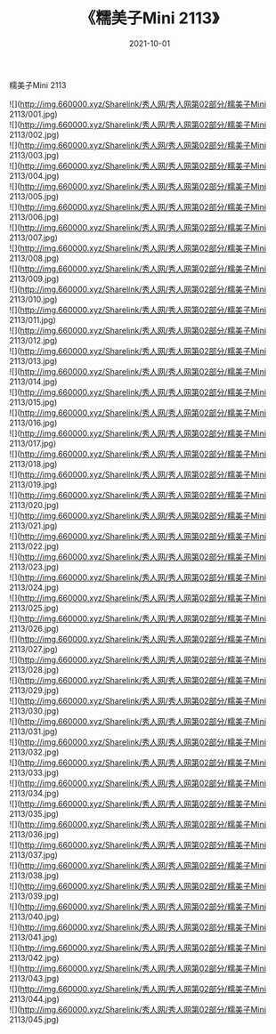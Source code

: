 ﻿---
layout: post
title:  《糯美子Mini 2113》
date:   2021-10-01
img: http://img.660000.xyz/Sharelink/秀人网/秀人网第02部分/糯美子Mini 2113/000.jpg
categories: [美女, 清纯, 唯美]
---

糯美子Mini 2113

  ![](http://img.660000.xyz/Sharelink/秀人网/秀人网第02部分/糯美子Mini 2113/001.jpg) <br> ![](http://img.660000.xyz/Sharelink/秀人网/秀人网第02部分/糯美子Mini 2113/002.jpg) <br> ![](http://img.660000.xyz/Sharelink/秀人网/秀人网第02部分/糯美子Mini 2113/003.jpg) <br> ![](http://img.660000.xyz/Sharelink/秀人网/秀人网第02部分/糯美子Mini 2113/004.jpg) <br> ![](http://img.660000.xyz/Sharelink/秀人网/秀人网第02部分/糯美子Mini 2113/005.jpg) <br> ![](http://img.660000.xyz/Sharelink/秀人网/秀人网第02部分/糯美子Mini 2113/006.jpg) <br> ![](http://img.660000.xyz/Sharelink/秀人网/秀人网第02部分/糯美子Mini 2113/007.jpg) <br> ![](http://img.660000.xyz/Sharelink/秀人网/秀人网第02部分/糯美子Mini 2113/008.jpg) <br> ![](http://img.660000.xyz/Sharelink/秀人网/秀人网第02部分/糯美子Mini 2113/009.jpg) <br> ![](http://img.660000.xyz/Sharelink/秀人网/秀人网第02部分/糯美子Mini 2113/010.jpg) <br> ![](http://img.660000.xyz/Sharelink/秀人网/秀人网第02部分/糯美子Mini 2113/011.jpg) <br> ![](http://img.660000.xyz/Sharelink/秀人网/秀人网第02部分/糯美子Mini 2113/012.jpg) <br> ![](http://img.660000.xyz/Sharelink/秀人网/秀人网第02部分/糯美子Mini 2113/013.jpg) <br> ![](http://img.660000.xyz/Sharelink/秀人网/秀人网第02部分/糯美子Mini 2113/014.jpg) <br> ![](http://img.660000.xyz/Sharelink/秀人网/秀人网第02部分/糯美子Mini 2113/015.jpg) <br> ![](http://img.660000.xyz/Sharelink/秀人网/秀人网第02部分/糯美子Mini 2113/016.jpg) <br> ![](http://img.660000.xyz/Sharelink/秀人网/秀人网第02部分/糯美子Mini 2113/017.jpg) <br> ![](http://img.660000.xyz/Sharelink/秀人网/秀人网第02部分/糯美子Mini 2113/018.jpg) <br> ![](http://img.660000.xyz/Sharelink/秀人网/秀人网第02部分/糯美子Mini 2113/019.jpg) <br> ![](http://img.660000.xyz/Sharelink/秀人网/秀人网第02部分/糯美子Mini 2113/020.jpg) <br> ![](http://img.660000.xyz/Sharelink/秀人网/秀人网第02部分/糯美子Mini 2113/021.jpg) <br> ![](http://img.660000.xyz/Sharelink/秀人网/秀人网第02部分/糯美子Mini 2113/022.jpg) <br> ![](http://img.660000.xyz/Sharelink/秀人网/秀人网第02部分/糯美子Mini 2113/023.jpg) <br> ![](http://img.660000.xyz/Sharelink/秀人网/秀人网第02部分/糯美子Mini 2113/024.jpg) <br> ![](http://img.660000.xyz/Sharelink/秀人网/秀人网第02部分/糯美子Mini 2113/025.jpg) <br> ![](http://img.660000.xyz/Sharelink/秀人网/秀人网第02部分/糯美子Mini 2113/026.jpg) <br> ![](http://img.660000.xyz/Sharelink/秀人网/秀人网第02部分/糯美子Mini 2113/027.jpg) <br> ![](http://img.660000.xyz/Sharelink/秀人网/秀人网第02部分/糯美子Mini 2113/028.jpg) <br> ![](http://img.660000.xyz/Sharelink/秀人网/秀人网第02部分/糯美子Mini 2113/029.jpg) <br> ![](http://img.660000.xyz/Sharelink/秀人网/秀人网第02部分/糯美子Mini 2113/030.jpg) <br> ![](http://img.660000.xyz/Sharelink/秀人网/秀人网第02部分/糯美子Mini 2113/031.jpg) <br> ![](http://img.660000.xyz/Sharelink/秀人网/秀人网第02部分/糯美子Mini 2113/032.jpg) <br> ![](http://img.660000.xyz/Sharelink/秀人网/秀人网第02部分/糯美子Mini 2113/033.jpg) <br> ![](http://img.660000.xyz/Sharelink/秀人网/秀人网第02部分/糯美子Mini 2113/034.jpg) <br> ![](http://img.660000.xyz/Sharelink/秀人网/秀人网第02部分/糯美子Mini 2113/035.jpg) <br> ![](http://img.660000.xyz/Sharelink/秀人网/秀人网第02部分/糯美子Mini 2113/036.jpg) <br> ![](http://img.660000.xyz/Sharelink/秀人网/秀人网第02部分/糯美子Mini 2113/037.jpg) <br> ![](http://img.660000.xyz/Sharelink/秀人网/秀人网第02部分/糯美子Mini 2113/038.jpg) <br> ![](http://img.660000.xyz/Sharelink/秀人网/秀人网第02部分/糯美子Mini 2113/039.jpg) <br> ![](http://img.660000.xyz/Sharelink/秀人网/秀人网第02部分/糯美子Mini 2113/040.jpg) <br> ![](http://img.660000.xyz/Sharelink/秀人网/秀人网第02部分/糯美子Mini 2113/041.jpg) <br> ![](http://img.660000.xyz/Sharelink/秀人网/秀人网第02部分/糯美子Mini 2113/042.jpg) <br> ![](http://img.660000.xyz/Sharelink/秀人网/秀人网第02部分/糯美子Mini 2113/043.jpg) <br> ![](http://img.660000.xyz/Sharelink/秀人网/秀人网第02部分/糯美子Mini 2113/044.jpg) <br> ![](http://img.660000.xyz/Sharelink/秀人网/秀人网第02部分/糯美子Mini 2113/045.jpg) <br>